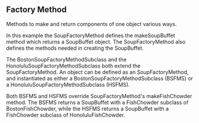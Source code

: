 Factory Method
--------------

Methods to make and return components of one object various ways. 

In this example the SoupFactoryMethod defines the makeSoupBuffet method which returns a SoupBuffet object. The SoupFactoryMethod also defines the methods needed in creating the SoupBuffet. 

The BostonSoupFactoryMethodSubclass and the HonoluluSoupFactoryMethodSubclass both extend the SoupFactoryMethod. An object can be defined as an SoupFactoryMethod, and instantiated as either a BostonSoupFactoryMethodSubclass (BSFMS) or a HonoluluSoupFactoryMethodSubclass (HSFMS). 

Both BSFMS and HSFMS override SoupFactoryMethod's makeFishChowder method. The BSFMS returns a SoupBuffet with a FishChowder subclass of BostonFishChowder, while the HSFMS returns a SoupBuffet with a FishChowder subclass of HonoluluFishChowder. 




